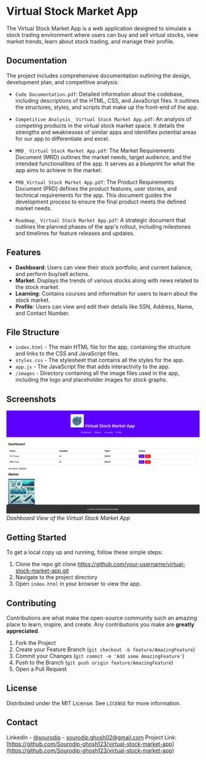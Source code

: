 # Virtual Stock Market App

The Virtual Stock Market App is a web application designed to simulate a stock trading environment where users can buy and sell virtual stocks, view market trends, learn about stock trading, and manage their profile.

## Documentation

The project includes comprehensive documentation outlining the design, development plan, and competitive analysis:

- `Code Documentation.pdf`: Detailed information about the codebase, including descriptions of the HTML, CSS, and JavaScript files. It outlines the structures, styles, and scripts that make up the front-end of the app.

- `Competitive Analysis_ Virtual Stock Market App.pdf`: An analysis of competing products in the virtual stock market space. It details the strengths and weaknesses of similar apps and identifies potential areas for our app to differentiate and excel.

- `MRD_ Virtual Stock Market App.pdf`: The Market Requirements Document (MRD) outlines the market needs, target audience, and the intended functionalities of the app. It serves as a blueprint for what the app aims to achieve in the market.

- `PRD_Virtual Stock Market App.pdf`: The Product Requirements Document (PRD) defines the product features, user stories, and technical requirements for the app. This document guides the development process to ensure the final product meets the defined market needs.

- `Roadmap_ Virtual Stock Market App.pdf`: A strategic document that outlines the planned phases of the app's rollout, including milestones and timelines for feature releases and updates.

## Features

- **Dashboard**: Users can view their stock portfolio, and current balance, and perform buy/sell actions.
- **Market**: Displays the trends of various stocks along with news related to the stock market.
- **Learning**: Contains courses and information for users to learn about the stock market.
- **Profile**: Users can view and edit their details like SSN, Address, Name, and Contact Number.

## File Structure

- `index.html` - The main HTML file for the app, containing the structure and links to the CSS and JavaScript files.
- `styles.css` - The stylesheet that contains all the styles for the app.
- `app.js` - The JavaScript file that adds interactivity to the app.
- `/images` - Directory containing all the image files used in the app, including the logo and placeholder images for stock graphs.

## Screenshots

![Dashboard View](images/Dashboard.png)
*Dashboard View of the Virtual Stock Market App*

## Getting Started

To get a local copy up and running, follow these simple steps:

1. Clone the repo
git clone https://github.com/your-username/virtual-stock-market-app.git
2. Navigate to the project directory
3. Open `index.html` in your browser to view the app.

## Contributing

Contributions are what make the open-source community such an amazing place to learn, inspire, and create. Any contributions you make are **greatly appreciated**.

1. Fork the Project
2. Create your Feature Branch (`git checkout -b feature/AmazingFeature`)
3. Commit your Changes (`git commit -m 'Add some AmazingFeature'`)
4. Push to the Branch (`git push origin feature/AmazingFeature`)
5. Open a Pull Request

## License

Distributed under the MIT License. See `LICENSE` for more information.

## Contact

LinkedIn - [@sourodip](https://linkedin.com/in/sourodip) - sourodip.ghosh02@gmail.com
Project Link: [https://github.com/Sourodip-ghosh123/virtual-stock-market-app](https://github.com/Sourodip-ghosh123/virtual-stock-market-app)

